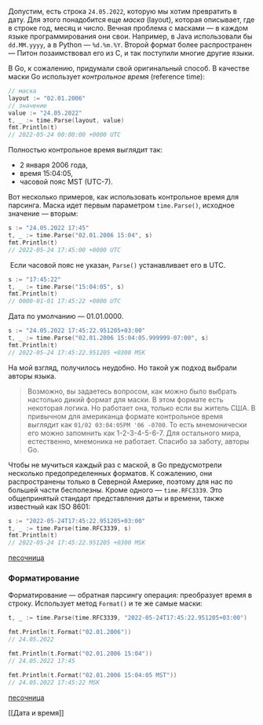 Допустим, есть строка `24.05.2022`, которую мы хотим превратить в дату. Для этого понадобится еще _маска_ (layout), которая описывает, где в строке год, месяц и число. Вечная проблема с масками — в каждом языке программирования они свои. Например, в Java использовали бы `dd.MM.yyyy`, а в Python — `%d.%m.%Y`. Второй формат более распространен — Питон позаимствовал его из C, и так поступили многие другие языки.

В Go, к сожалению, придумали свой оригинальный способ. В качестве маски Go использует _контрольное время_ (reference time):

```go
// маска
layout := "02.01.2006"
// значение
value := "24.05.2022"
t, _ := time.Parse(layout, value)
fmt.Println(t)
// 2022-05-24 00:00:00 +0000 UTC
```

Полностью контрольное время выглядит так:

-   2 января 2006 года,
-   время 15:04:05,
-   часовой пояс MST (UTC-7).

Вот несколько примеров, как использовать контрольное время для парсинга. Маска идет первым параметром `time.Parse()`, исходное значение — вторым:

```go
s := "24.05.2022 17:45"
t, _ := time.Parse("02.01.2006 15:04", s)
fmt.Println(t)
// 2022-05-24 17:45:00 +0000 UTC
```

 Если часовой пояс не указан, `Parse()` устанавливает его в UTC.

```go
s := "17:45:22"
t, _ := time.Parse("15:04:05", s)
fmt.Println(t)
// 0000-01-01 17:45:22 +0000 UTC
```

Дата по умолчанию — 01.01.0000.

```go
s := "24.05.2022 17:45:22.951205+03:00"
t, _ := time.Parse("02.01.2006 15:04:05.999999-07:00", s)
fmt.Println(t)
// 2022-05-24 17:45:22.951205 +0300 MSK
```

На мой взгляд, получилось неудобно. Но такой уж подход выбрали авторы языка.

> Возможно, вы задаетесь вопросом, как можно было выбрать настолько дикий формат для маски. В этом формате есть некоторая логика. Но работает она, только если вы житель США. В привычном для американца формате контрольное время выглядит как `01/02 03:04:05PM '06 -0700`. То есть мнемонически его можно запомнить как 1-2-3-4-5-6-7. Для остального мира, естественно, мнемоника не работает. Спасибо за заботу, авторы Go.

Чтобы не мучиться каждый раз с маской, в Go предусмотрели несколько предопределенных форматов. К сожалению, они распространены только в Северной Америке, поэтому для нас по большей части бесполезны. Кроме одного — `time.RFC3339`. Это общепринятый стандарт представления даты и времени, также известный как ISO 8601:

```go
s := "2022-05-24T17:45:22.951205+03:00"
t, _ := time.Parse(time.RFC3339, s)
fmt.Println(t)
// 2022-05-24 17:45:22.951205 +0300 MSK
```

[песочница](https://go.dev/play/p/mzcWYlp5yMh)

### Форматирование

Форматирование — обратная парсингу операция: преобразует время в строку. Использует метод `Format()` и те же самые маски:

```go
t, _ := time.Parse(time.RFC3339, "2022-05-24T17:45:22.951205+03:00")

fmt.Println(t.Format("02.01.2006"))
// 24.05.2022

fmt.Println(t.Format("02.01.2006 15:04"))
// 24.05.2022 17:45

fmt.Println(t.Format("02.01.2006 15:04:05 MST"))
// 24.05.2022 17:45:22 MSK
```

[песочница](https://go.dev/play/p/CuQuJBGOCHb)

[[Дата и время]]